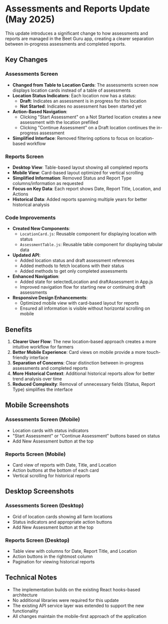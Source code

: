 # Assessments and Reports Update (May 2025)

This update introduces a significant change to how assessments and reports are managed in the Beet Guru app, creating a clearer separation between in-progress assessments and completed reports.

## Key Changes

### Assessments Screen
- **Changed from Table to Location Cards**: The assessments screen now displays location cards instead of a table of assessments
- **Location Status Indicators**: Each location now has a status:
  - **Draft**: Indicates an assessment is in progress for this location
  - **Not Started**: Indicates no assessment has been started yet
- **Action-Based Navigation**: 
  - Clicking "Start Assessment" on a Not Started location creates a new assessment with the location prefilled
  - Clicking "Continue Assessment" on a Draft location continues the in-progress assessment
- **Simplified Interface**: Removed filtering options to focus on location-based workflow

### Reports Screen
- **Desktop View**: Table-based layout showing all completed reports
- **Mobile View**: Card-based layout optimized for vertical scrolling
- **Simplified Information**: Removed Status and Report Type columns/information as requested
- **Focus on Key Data**: Each report shows Date, Report Title, Location, and Actions
- **Historical Data**: Added reports spanning multiple years for better historical analysis

### Code Improvements
- **Created New Components**:
  - `LocationCard.js`: Reusable component for displaying location with status
  - `AssessmentTable.js`: Reusable table component for displaying tabular data
- **Updated API**: 
  - Added location status and draft assessment references
  - Added methods to fetch locations with their status
  - Added methods to get only completed assessments
- **Enhanced Navigation**:
  - Added state for selectedLocation and draftAssessment in App.js
  - Improved navigation flow for starting new or continuing draft assessments
- **Responsive Design Enhancements**:
  - Optimized mobile view with card-based layout for reports
  - Ensured all information is visible without horizontal scrolling on mobile

## Benefits

1. **Clearer User Flow**: The new location-based approach creates a more intuitive workflow for farmers
2. **Better Mobile Experience**: Card views on mobile provide a more touch-friendly interface
3. **Separation of Concerns**: Clear distinction between in-progress assessments and completed reports
4. **More Historical Context**: Additional historical reports allow for better trend analysis over time
5. **Reduced Complexity**: Removal of unnecessary fields (Status, Report Type) simplifies the interface

## Mobile Screenshots

### Assessments Screen (Mobile)
- Location cards with status indicators
- "Start Assessment" or "Continue Assessment" buttons based on status
- Add New Assessment button at the top

### Reports Screen (Mobile)
- Card view of reports with Date, Title, and Location
- Action buttons at the bottom of each card
- Vertical scrolling for historical reports

## Desktop Screenshots

### Assessments Screen (Desktop)
- Grid of location cards showing all farm locations
- Status indicators and appropriate action buttons
- Add New Assessment button at the top

### Reports Screen (Desktop)
- Table view with columns for Date, Report Title, and Location
- Action buttons in the rightmost column
- Pagination for viewing historical reports

## Technical Notes

- The implementation builds on the existing React hooks-based architecture
- No additional libraries were required for this update
- The existing API service layer was extended to support the new functionality
- All changes maintain the mobile-first approach of the application
